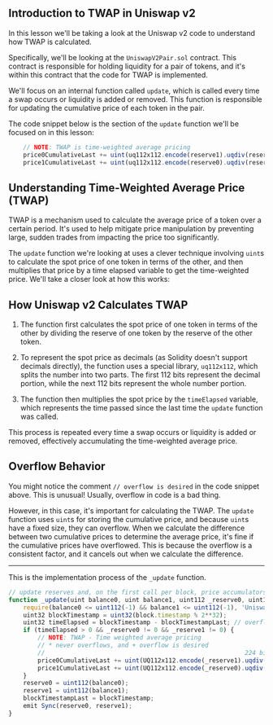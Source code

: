 ## Introduction to TWAP in Uniswap v2

In this lesson we'll be taking a look at the Uniswap v2 code to understand how TWAP is calculated. 

Specifically, we'll be looking at the `UniswapV2Pair.sol` contract.  This contract is responsible for holding liquidity for a pair of tokens, and it's within this contract that the code for TWAP is implemented.

We'll focus on an internal function called `update`, which is called every time a swap occurs or liquidity is added or removed. This function is responsible for updating the cumulative price of each token in the pair. 

The code snippet below is the section of the `update` function we'll be focused on in this lesson:

```javascript
    // NOTE: TWAP is time-weighted average pricing
    price0CumulativeLast += uint(uq112x112.encode(reserve1).uqdiv(reserve0)) * timeElapsed;
    price1CumulativeLast += uint(uq112x112.encode(reserve0).uqdiv(reserve1)) * timeElapsed;
```

##  Understanding Time-Weighted Average Price (TWAP)

TWAP is a mechanism used to calculate the average price of a token over a certain period.  It's used to help mitigate price manipulation by preventing large, sudden trades from impacting the price too significantly.  

The `update` function we're looking at uses a clever technique involving `uint`s to calculate the spot price of one token in terms of the other, and then multiplies that price by a time elapsed variable to get the time-weighted price.  We'll take a closer look at how this works:

## How Uniswap v2 Calculates TWAP

1. The function first calculates the spot price of one token in terms of the other by dividing the reserve of one token by the reserve of the other token. 

2.  To represent the spot price as decimals (as Solidity doesn't support decimals directly), the function uses a special library, `uq112x112`, which splits the number into two parts. The first 112 bits represent the decimal portion, while the next 112 bits represent the whole number portion.

3.  The function then multiplies the spot price by the `timeElapsed` variable, which represents the time passed since the last time the `update` function was called. 

This process is repeated every time a swap occurs or liquidity is added or removed, effectively accumulating the time-weighted average price.

## Overflow Behavior

You might notice the comment `// overflow is desired` in the code snippet above. This is unusual! Usually, overflow in code is a bad thing. 

However, in this case, it's important for calculating the TWAP. The `update` function uses `uint`s for storing the cumulative price, and because `uint`s have a fixed size, they can overflow. When we calculate the difference between two cumulative prices to determine the average price, it's fine if the cumulative prices have overflowed. This is because the overflow is a consistent factor, and it cancels out when we calculate the difference. 


---

This is the implementation process of the `_update` function.

```js
// update reserves and, on the first call per block, price accumulators
function _update(uint balance0, uint balance1, uint112 _reserve0, uint112 _reserve1) private {
    require(balance0 <= uint112(-1) && balance1 <= uint112(-1), 'UniswapV2: OVERFLOW');
    uint32 blockTimestamp = uint32(block.timestamp % 2**32);
    uint32 timeElapsed = blockTimestamp - blockTimestampLast; // overflow is desired
    if (timeElapsed > 0 && _reserve0 != 0 && _reserve1 != 0) {
        // NOTE: TWAP - Time weighted average pricing 
        // * never overflows, and + overflow is desired
        //                                                       224 bits            32 bits = 256 bits
        price0CumulativeLast += uint(UQ112x112.encode(_reserve1).uqdiv(_reserve0)) * timeElapsed;
        price1CumulativeLast += uint(UQ112x112.encode(_reserve0).uqdiv(_reserve1)) * timeElapsed;
    }
    reserve0 = uint112(balance0);
    reserve1 = uint112(balance1);
    blockTimestampLast = blockTimestamp;
    emit Sync(reserve0, reserve1);
}
```
